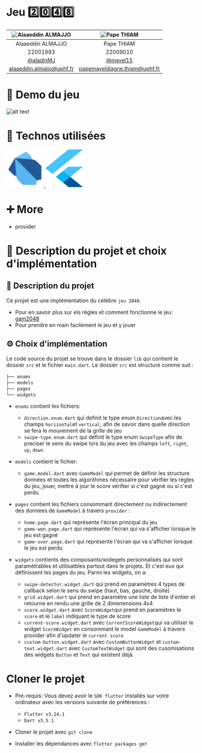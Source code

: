 # Jeu 2️⃣0️⃣4️⃣8️⃣

| ![Alaaeddin ALMAJJO](https://avatars.githubusercontent.com/u/77294802?v=4) | ![Pape THIAM](https://avatars.githubusercontent.com/u/97792012?v=4) |
| :------------------------------------------------------------------------: | :-----------------------------------------------------------------: |
|                             Alaaeddin ALMAJJO                              |                             Pape THIAM                              |
|                                  22001993                                  |                              22009010                               |
|                  [@aladinMJ](https://github.com/aladinMJ)                  |               [@mayel15](https://github.com/mayel15)                |
|                         alaaeddin.almajjo@uphf.fr                          |                    papemayeldiagne.thiam@uphf.fr                    |

# 📱 Demo du jeu

![alt text](readme-images/game2048-demo.gif)

# 🧰 Technos utilisées

<a href="https://angular.io" target="_blank" rel="noreferrer"> <img src="./readme-images/dart.svg" alt="angular" width="100" height="100"/> </a> <a href="https://angular.io" target="_blank" rel="noreferrer"> <img src="./readme-images/flutter.svg" alt="angular" width="100" height="100"/> </a>

# ➕ More

- provider

# 🧐 Description du projet et choix d'implémentation

## 📄 Description du projet

Ce projet est une implémentation du célébre `jeu 2048`.

- Pour en savoir plus sur els règles et comment fonctionne le jeu: [gam2048](<https://fr.wikipedia.org/wiki/2048_(jeu_vid%C3%A9o)>)
- Pour prendre en main facilement le jeu et y jouer

## ⚙️ Choix d'implémentation

Le code source du projet se trouve dans le dossier `lib` qui contient le dossier `src` et le fichier `main.dart`. Le dossier `src` est structuré comme suit :

```
├── enums
├── models
├── pages
└── widgets
```

- `enums` contient les fichiers:

  - `direction.enum.dart` qui definit le type enum `Direction`avec les champs `horizontal`et `vertical`, afin de savoir dans quelle direction se fera le mouvement de la grille de jeu
  - `swipe-type.enum.dart` qui définit le type enum `SwipeType` afin de preciser le sens du swipe lors du jeu avec les champs `left`, `right`, `up`, `down`

- `models` contient le fichier:

  - `game.model.dart` avec `GameModel` qui permet de définir les structure données et toutes les algorithmes nécessaire pour vérifier les règles du jeu, jouer, mettre à jour le score vérifier si c'est gagné ou si c'est perdu

- `pages` contient les fichiers consommant directement ou indirectement des données de `GameModel` à travers `provider` :

  - `home.page.dart` qui représente l'écran principal du jeu
  - `game-won.page.dart` qui représente l'écran qui va s'afficher lorsque le jeu est gagné
  - `game-over.page.dart` qui représente l'écran qui va s'afficher lorsque le jeu est perdu

- `widgets` contients des composants/widegets personnalisés qui sont paramétrables et utilisatbles partout dans le projets. Et c'est eux qui définissent les pages du jeu. Parmi les widgets, on a:
  - `swipe-detector.widget.dart` qui prend en paramètres 4 types de callback selon le sens du swipe (haut, bas, gauche, droite)
  - `grid.widget.dart` qui prend en paramètre une liste de liste d'entier et retourne en rendu une grille de 2 dimenensions 4x4
  - `score.widget.dart` avec `ScoreWidget`qui prend en paramètres le `score` et le `label` indiquant le type de score
  - `current-score.widget.dart` avec `CurrentScoreWidget`qui va utiliser le widget `ScoreWidget` en consommant le model `GameModel` à travers provider afin d'updater le `current score`
  - `custom-button.widget.dart` avec `CustomButtonWidget` et `custom-text.widget.dart` avec `CustomTextWidget` qui sont des cusomisations des widgets `Button` et `Text` qui existent déjà.

# Cloner le projet

- Pré-requis: Vous devez avoir le `SDK flutter` installés sur votre ordinateur avec les versions suivante de préférences :

  - `Flutter v3.24.1`
  - `Dart v3.5.1`

- Cloner le projet avec `git clone `

- Installer les dépendances avec `flutter packages get`
